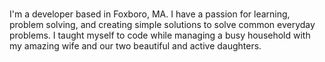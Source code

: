 ### 
I'm a developer based in Foxboro, MA. I have a passion for learning, problem solving, and creating simple solutions to solve common everyday problems. I taught myself to code while managing a busy household with my amazing wife and our two beautiful and active daughters.
<!--
**cghayden/cghayden** is a ✨ _special_ ✨ repository because its `README.md` (this file) appears on your GitHub profile.

Here are some ideas to get you started:

- 🔭 I’m currently working on ...
- 🌱 I’m currently learning ...
- 👯 I’m looking to collaborate on ...
- 🤔 I’m looking for help with ...
- 💬 Ask me about ...
- 📫 How to reach me: ...
- 😄 Pronouns: ...
- ⚡ Fun fact: ...
-->
